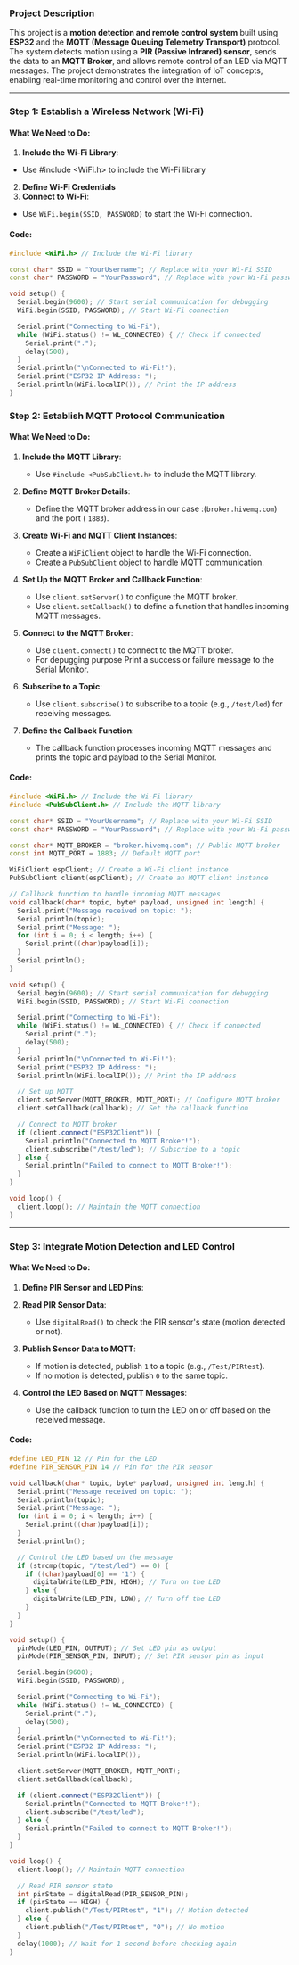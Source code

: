 ### **Project Description**

This project is a **motion detection and remote control system** built using **ESP32** and the **MQTT (Message Queuing Telemetry Transport)** protocol. The system detects motion using a **PIR (Passive Infrared) sensor**, sends the data to an **MQTT Broker**, and allows remote control of an LED via MQTT messages. The project demonstrates the integration of IoT concepts, enabling real-time monitoring and control over the internet.

---

### **Step 1: Establish a Wireless Network (Wi-Fi)**

#### **What We Need to Do**:
1. **Include the Wi-Fi Library**:  
  - Use #include <WiFi.h> to include the Wi-Fi library 
2. **Define Wi-Fi Credentials**
3. **Connect to Wi-Fi**:
  - Use `WiFi.begin(SSID, PASSWORD)` to start the Wi-Fi connection. 
#### **Code**:
```cpp
#include <WiFi.h> // Include the Wi-Fi library

const char* SSID = "YourUsername"; // Replace with your Wi-Fi SSID
const char* PASSWORD = "YourPassword"; // Replace with your Wi-Fi password

void setup() {
  Serial.begin(9600); // Start serial communication for debugging
  WiFi.begin(SSID, PASSWORD); // Start Wi-Fi connection

  Serial.print("Connecting to Wi-Fi");
  while (WiFi.status() != WL_CONNECTED) { // Check if connected
    Serial.print(".");
    delay(500);
  }
  Serial.println("\nConnected to Wi-Fi!");
  Serial.print("ESP32 IP Address: ");
  Serial.println(WiFi.localIP()); // Print the IP address
}
```

### **Step 2: Establish MQTT Protocol Communication**

#### **What We Need to Do**:
1. **Include the MQTT Library**:
   - Use `#include <PubSubClient.h>` to include the MQTT library. 
2. **Define MQTT Broker Details**:
   - Define the MQTT broker address in our case :(`broker.hivemq.com`) and  the port ( `1883`).
3. **Create Wi-Fi and MQTT Client Instances**:
   - Create a `WiFiClient` object to handle the Wi-Fi connection.
   - Create a `PubSubClient` object to handle MQTT communication.

4. **Set Up the MQTT Broker and Callback Function**:
   - Use `client.setServer()` to configure the MQTT broker.
   - Use `client.setCallback()` to define a function that handles incoming MQTT messages.

5. **Connect to the MQTT Broker**:
   - Use `client.connect()` to connect to the MQTT broker.
   - For depugging purpose Print a success or failure message to the Serial Monitor.

6. **Subscribe to a Topic**:
   - Use `client.subscribe()` to subscribe to a topic (e.g., `/test/led`) for receiving messages.

7. **Define the Callback Function**:
   - The callback function processes incoming MQTT messages and prints the topic and payload to the Serial Monitor.

#### **Code**:
```cpp
#include <WiFi.h> // Include the Wi-Fi library
#include <PubSubClient.h> // Include the MQTT library

const char* SSID = "YourUsername"; // Replace with your Wi-Fi SSID
const char* PASSWORD = "YourPassword"; // Replace with your Wi-Fi password

const char* MQTT_BROKER = "broker.hivemq.com"; // Public MQTT broker
const int MQTT_PORT = 1883; // Default MQTT port

WiFiClient espClient; // Create a Wi-Fi client instance
PubSubClient client(espClient); // Create an MQTT client instance

// Callback function to handle incoming MQTT messages
void callback(char* topic, byte* payload, unsigned int length) {
  Serial.print("Message received on topic: ");
  Serial.println(topic);
  Serial.print("Message: ");
  for (int i = 0; i < length; i++) {
    Serial.print((char)payload[i]);
  }
  Serial.println();
}

void setup() {
  Serial.begin(9600); // Start serial communication for debugging
  WiFi.begin(SSID, PASSWORD); // Start Wi-Fi connection

  Serial.print("Connecting to Wi-Fi");
  while (WiFi.status() != WL_CONNECTED) { // Check if connected
    Serial.print(".");
    delay(500);
  }
  Serial.println("\nConnected to Wi-Fi!");
  Serial.print("ESP32 IP Address: ");
  Serial.println(WiFi.localIP()); // Print the IP address

  // Set up MQTT
  client.setServer(MQTT_BROKER, MQTT_PORT); // Configure MQTT broker
  client.setCallback(callback); // Set the callback function

  // Connect to MQTT broker
  if (client.connect("ESP32Client")) {
    Serial.println("Connected to MQTT Broker!");
    client.subscribe("/test/led"); // Subscribe to a topic
  } else {
    Serial.println("Failed to connect to MQTT Broker!");
  }
}

void loop() {
  client.loop(); // Maintain the MQTT connection
}
```

---

### **Step 3: Integrate Motion Detection and LED Control**

#### **What We Need to Do**:
1. **Define PIR Sensor and LED Pins**:
2. **Read PIR Sensor Data**:
   - Use `digitalRead()` to check the PIR sensor's state (motion detected or not).
3. **Publish Sensor Data to MQTT**:
   - If motion is detected, publish `1` to a topic (e.g., `/Test/PIRtest`).
   - If no motion is detected, publish `0` to the same topic.

4. **Control the LED Based on MQTT Messages**:
   - Use the callback function to turn the LED on or off based on the received message.

#### **Code**:
```cpp
#define LED_PIN 12 // Pin for the LED
#define PIR_SENSOR_PIN 14 // Pin for the PIR sensor

void callback(char* topic, byte* payload, unsigned int length) {
  Serial.print("Message received on topic: ");
  Serial.println(topic);
  Serial.print("Message: ");
  for (int i = 0; i < length; i++) {
    Serial.print((char)payload[i]);
  }
  Serial.println();

  // Control the LED based on the message
  if (strcmp(topic, "/test/led") == 0) {
    if ((char)payload[0] == '1') {
      digitalWrite(LED_PIN, HIGH); // Turn on the LED
    } else {
      digitalWrite(LED_PIN, LOW); // Turn off the LED
    }
  }
}

void setup() {
  pinMode(LED_PIN, OUTPUT); // Set LED pin as output
  pinMode(PIR_SENSOR_PIN, INPUT); // Set PIR sensor pin as input

  Serial.begin(9600);
  WiFi.begin(SSID, PASSWORD);

  Serial.print("Connecting to Wi-Fi");
  while (WiFi.status() != WL_CONNECTED) {
    Serial.print(".");
    delay(500);
  }
  Serial.println("\nConnected to Wi-Fi!");
  Serial.print("ESP32 IP Address: ");
  Serial.println(WiFi.localIP());

  client.setServer(MQTT_BROKER, MQTT_PORT);
  client.setCallback(callback);

  if (client.connect("ESP32Client")) {
    Serial.println("Connected to MQTT Broker!");
    client.subscribe("/test/led");
  } else {
    Serial.println("Failed to connect to MQTT Broker!");
  }
}

void loop() {
  client.loop(); // Maintain MQTT connection

  // Read PIR sensor state
  int pirState = digitalRead(PIR_SENSOR_PIN);
  if (pirState == HIGH) {
    client.publish("/Test/PIRtest", "1"); // Motion detected
  } else {
    client.publish("/Test/PIRtest", "0"); // No motion
  }
  delay(1000); // Wait for 1 second before checking again
}
```
